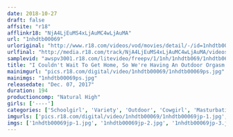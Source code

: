 ```yaml
---
date: 2018-10-27
draft: false
affsite: "r18"
afflinkr18: "NjA4LjEuMS4xLjAuMC4wLjAuMA"
url: "1nhdtb00069"
urloriginal: "http://www.r18.com/videos/vod/movies/detail/-/id=1nhdtb00069"
urlfinal: "http://media.r18.com/track/NjA4LjEuMS4xLjAuMC4wLjAuMA/videos/vod/movies/detail/-/id=1nhdtb00069"
samplevid: "awspv3001.r18.com/litevideo/freepv/1/1nh/1nhdtb069/1nhdtb069_dmb_w.mp4"
title: "I Couldn't Wait To Get Home, So We're Having An Outdoor Orgasm! The Effects Of This Aphrodisiac Were So Strong That This Horny JK Couldn't Control Her Masturbation And Pissed And Came Over And Over 4 Beastly Cowgirl Special"
mainimgurl: "pics.r18.com/digital/video/1nhdtb00069/1nhdtb00069ps.jpg"
mainimgs: "1nhdtb00069ps.jpg"
releasedate: "Dec. 07, 2017"
duration: 194
productioncomp: "Natural High"
girls: ['----']
categories: ['Schoolgirl', 'Variety', 'Outdoor', 'Cowgirl', 'Masturbation', 'Hi-Def']
imgurls: ['pics.r18.com/digital/video/1nhdtb00069/1nhdtb00069jp-1.jpg', 'pics.r18.com/digital/video/1nhdtb00069/1nhdtb00069jp-2.jpg', 'pics.r18.com/digital/video/1nhdtb00069/1nhdtb00069jp-3.jpg', 'pics.r18.com/digital/video/1nhdtb00069/1nhdtb00069jp-4.jpg', 'pics.r18.com/digital/video/1nhdtb00069/1nhdtb00069jp-5.jpg', 'pics.r18.com/digital/video/1nhdtb00069/1nhdtb00069jp-6.jpg', 'pics.r18.com/digital/video/1nhdtb00069/1nhdtb00069jp-7.jpg', 'pics.r18.com/digital/video/1nhdtb00069/1nhdtb00069jp-8.jpg', 'pics.r18.com/digital/video/1nhdtb00069/1nhdtb00069jp-9.jpg', 'pics.r18.com/digital/video/1nhdtb00069/1nhdtb00069jp-10.jpg', 'pics.r18.com/digital/video/1nhdtb00069/1nhdtb00069jp-11.jpg', 'pics.r18.com/digital/video/1nhdtb00069/1nhdtb00069jp-12.jpg', 'pics.r18.com/digital/video/1nhdtb00069/1nhdtb00069jp-13.jpg', 'pics.r18.com/digital/video/1nhdtb00069/1nhdtb00069jp-14.jpg', 'pics.r18.com/digital/video/1nhdtb00069/1nhdtb00069jp-15.jpg', 'pics.r18.com/digital/video/1nhdtb00069/1nhdtb00069jp-16.jpg', 'pics.r18.com/digital/video/1nhdtb00069/1nhdtb00069jp-17.jpg', 'pics.r18.com/digital/video/1nhdtb00069/1nhdtb00069jp-18.jpg', 'pics.r18.com/digital/video/1nhdtb00069/1nhdtb00069jp-19.jpg', 'pics.r18.com/digital/video/1nhdtb00069/1nhdtb00069jp-20.jpg']
imgs: ['1nhdtb00069jp-1.jpg', '1nhdtb00069jp-2.jpg', '1nhdtb00069jp-3.jpg', '1nhdtb00069jp-4.jpg', '1nhdtb00069jp-5.jpg', '1nhdtb00069jp-6.jpg', '1nhdtb00069jp-7.jpg', '1nhdtb00069jp-8.jpg', '1nhdtb00069jp-9.jpg', '1nhdtb00069jp-10.jpg', '1nhdtb00069jp-11.jpg', '1nhdtb00069jp-12.jpg', '1nhdtb00069jp-13.jpg', '1nhdtb00069jp-14.jpg', '1nhdtb00069jp-15.jpg', '1nhdtb00069jp-16.jpg', '1nhdtb00069jp-17.jpg', '1nhdtb00069jp-18.jpg', '1nhdtb00069jp-19.jpg', '1nhdtb00069jp-20.jpg']
---
```

